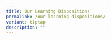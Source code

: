 ```yaml
---
title: Our Learning Dispositions
permalink: /our-learning-dispositions/
variant: tiptap
description: ""
---
```

